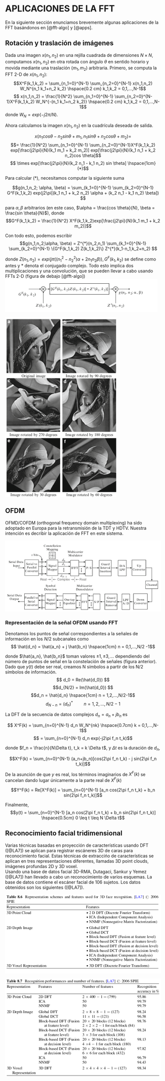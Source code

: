 # APLICACIONES DE LA FFT

En la siguiente sección enunciamos brevemente algunas aplicaciones de la FFT basándonos en [@fft-algo] y [@apps].

## Rotación y traslación de imágenes

Dada una imagen $x(n_1,n_2)$ en una rejilla cuadrada de dimensiones $N \times N$, computamos $x(n_1,n_2)$ en otra rotada con ángulo $\theta$ en sentido horario y movida mediante una traslación $(m_1,m_2)$ arbitraria. Primero, se computa la FFT 2-D de $x(n_1,n_2)$:
$$X^F(k_1,k_2) = \sum_{n_1=0}^{N-1} \sum_{n_2=0}^{N-1} x(n_1,n_2) W_N^{n_1 k_1+n_2 k_2} \hspace{0.2 cm} k_1,k_2 = 0,1,...,N-1$$
$$ x(n_1,n_2) = \frac{1}{N^2}  \sum_{n_1=0}^{N-1} \sum_{n_2=0}^{N-1}X^F(k_1,k_2) W_N^{-(n_1 k_1+n_2 k_2)} \hspace{0.2 cm} k_1,k_2 = 0,1,...,N-1$$
donde $W_N = exp(-j2\pi/N)$.

Ahora calculamos la imagen $x(n_1,n_2)$ en la cuadrícula deseada de salida.

$$x(n_1 cos \theta - n_2 sin \theta + m_1, n_1 sin \theta + n_2 cos \theta +m_2) = $$ $$= \frac{1}{N^2}  \sum_{n_1=0}^{N-1} \sum_{n_2=0}^{N-1}X^F(k_1,k_2) exp[\frac{j2\pi}{N}(k_1 m_1 + k_2 m_2)] exp[\frac{j2\pi}{N}(k_1 n_1 + k_2 n_2)cos \theta]$$ $$ \times exp[\frac{j2\pi}{N}(k_2 n_1 - k_1 n_2) sin \theta] \hspace{1cm} (*)$$  

Para calcular (*), necesitamos computar la siguiente suma

$$g(n_1,n_2; \alpha, \beta) = \sum_{k_1=0}^{N-1} \sum_{k_2=0}^{N-1} G^F(k_1,k_2) exp(j2\pi[(k_1 n_1 + k_2 n_2) \alpha + (k_2 n_1 - k_1 n_2) \beta]) $$

para $\alpha, \beta$ arbitrarios (en este caso, $\alpha = \frac{cos \theta}{N}, \beta = \frac{sin \theta}{N}$), donde
$$G^F(k_1,k_2) = \frac{1}{N^2} X^F(k_1,k_2)exp[\frac{j2\pi}{N}(k_1 m_1 + k_2 m_2)]$$

Con todo esto, podemos escribir 
$$g(n_1,n_2;\alpha, \beta) = Z^{*}(n_2,n_1) \sum_{k_1=0}^{N-1} \sum_{k_2=0}^{N-1} \{G^F(k_1,k_2) Z(k_1,k_2)\} Z^{*}(k_1-n_1,k_2+n_2) $$

donde $Z(n_1,n_2) = exp(j \pi((n_1^2-n_2^2) \alpha +2n_1 n_2 \beta)), G^F(k_1,k_2)$  se define como antes y * denota el conjugado complejo. Todo esto implica dos multiplicaciones y una convolución, que se pueden llevar a cabo usando FFTs 2-D (figura de debajo [@fft-algo]) 
![Rotación de una imagen con FFT 2-D](./imgs/rotacion.png)


![Ejemplo de rotación](./imgs/ejemplo-rotacion.png)

## OFDM

OFMD/COFDM (orthogonal frequency domain multiplexing) ha sido adoptado en Europa para la retransmisión de la TDT y HDTV. Nuestra intención es decribir la aplicación de FFT en este sistema.

![FFT en OFDM](./imgs/OFMD.png)

### Representación de la señal OFDM usando FFT

Denotamos los puntos de señal correspondientes a la señales de información en los $N/2$ subcanales como
$$ \hat{d_n} = \hat{a_n} + j \hat{b_n} \hspace{1cm} n = 0,1,...,N/2 -1$$

donde $\hat{a_n}, \hat{b_n}$ toman valores $\pm 1, \pm 3,...$ dependiendo del número de puntos de señal en la constelación de señales (figura anterior).  
Dado que $y(t)$ debe ser real, creamos N símbolos a partir de los N/2 símbolos de información.  
$$ d_0 = Re(\hat{d_0}) $$
$$d_{N/2} = Im(\hat{d_0}) $$
$$d_n = \hat{d_n} \hspace{1cm} n = 1,2,...,N/2-1$$
$$d_{N-n}=(d_n)^{*} \hspace{1cm} n = 1,2,...,N/2-1$$

La DFT de la secuencia de datos complejos $d_n = a_n +j b_n$ es 

$$ X^F(k) = \sum_{n=0}^{N-1} d_n W_N^{nk} \hspace{0.7cm} k = 0,1,...,N-1$$
$$ =  \sum_{n=0}^{N-1} d_n exp(-j2\pi f_n t_k)$$

donde $f_n = \frac{n}{N\Delta t}, t_k = k \Delta t$, y $\Delta t$ es la duración de $d_n$,  

$$X^F(k) = \sum_{n=0}^{N-1} (a_n+jb_n)[cos(2\pi f_n t_k) - j sin(2\pi f_n t_k)]$$

De la asunción de que $y$ es real, los términos imaginarios de $X^F(k)$ se cancelan dando lugar únicamente a la parte real de $X^F(k)$

$$Y^F(k) = Re[X^F(k)] = \sum_{n=0}^{N-1} [a_n cos(2\pi f_n t_k) + b_n sin(2\pi f_n t_k)]$$

Finalmente,
$$y(t) = \sum_{n=0}^{N-1} [a_n cos(2\pi f_n t_k) + b_n sin(2\pi f_n t_k)] \hspace{0.5cm} 0 \leq t \leq N \Delta t$$

## Reconocimiento facial tridimensional

Varias técnicas basadas en proyección de características usando DFT ([@LA7]) se aplican para registrar escáneres 3D de caras para reconocimiento facial. Estas técnicas de extraccińo de características se aplican en tres representaciones diferentes, llamadas 3D point clouds, imágenes profundas 2D y 3D voxel.  
Usando una base de datos facial 3D-RMA, Dutagaci, Sankur y Yemez ([@LA7]) han llevado a cabo un reconocimiento de varios esquemas. La base de datos contiene el escáner facial de 106 sujetos. Los datos obtenidos son los siguientes ([@LA7]).

![ Representación de esquemas y características en el reconocimiento facial](./imgs/facial2.png)

![Resultados del reconocimiento](./imgs/facial3.png)